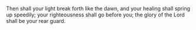 Then shall your light break forth like the dawn, and your healing shall spring up speedily; your righteousness shall go before you; the glory of the Lord shall be your rear guard.

